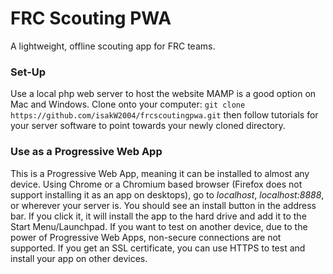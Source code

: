 # FRC Scouting PWA
A lightweight, offline scouting app for FRC teams.

### Set-Up
Use a local php web server to host the website MAMP is a good option on Mac and Windows.  Clone onto your computer:
`git clone https://github.com/isakW2004/frcscoutingpwa.git`
then follow tutorials for your server software to point towards your newly cloned directory.

### Use as a Progressive Web App
This is a Progressive Web App, meaning it can be installed to almost any device. Using Chrome or a Chromium based browser (Firefox does not support installing it as an app on desktops), go to *localhost*, *localhost:8888*, or wherever your server is. You should see an install button in the address bar. If you click it, it will install the app to the hard drive and add it to the Start Menu/Launchpad. 
If you want to test on another device, due to the power of Progressive Web Apps, non-secure connections are not supported. If you get an SSL certificate, you can use HTTPS to test and install your app on other devices.